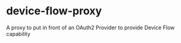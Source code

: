 # device-flow-proxy
A proxy to put in front of an OAuth2 Provider to provide Device Flow capability
